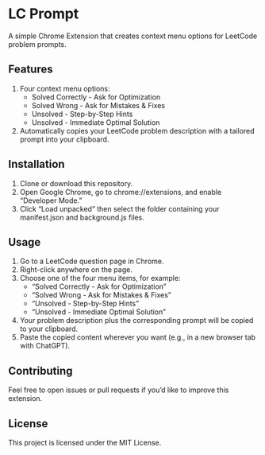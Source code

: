 # LC Prompt

A simple Chrome Extension that creates context menu options for LeetCode problem prompts.

## Features

1. Four context menu options:
   - Solved Correctly - Ask for Optimization  
   - Solved Wrong - Ask for Mistakes & Fixes  
   - Unsolved - Step-by-Step Hints  
   - Unsolved - Immediate Optimal Solution  
2. Automatically copies your LeetCode problem description with a tailored prompt into your clipboard.

## Installation

1. Clone or download this repository.  
2. Open Google Chrome, go to chrome://extensions, and enable “Developer Mode.”  
3. Click “Load unpacked” then select the folder containing your manifest.json and background.js files.

## Usage

1. Go to a LeetCode question page in Chrome.  
2. Right-click anywhere on the page.  
3. Choose one of the four menu items, for example:  
   - “Solved Correctly - Ask for Optimization”  
   - “Solved Wrong - Ask for Mistakes & Fixes”  
   - “Unsolved - Step-by-Step Hints”  
   - “Unsolved - Immediate Optimal Solution”  
4. Your problem description plus the corresponding prompt will be copied to your clipboard.  
5. Paste the copied content wherever you want (e.g., in a new browser tab with ChatGPT).

## Contributing

Feel free to open issues or pull requests if you’d like to improve this extension.

## License

This project is licensed under the MIT License.
